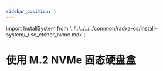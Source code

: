 ```yaml
---
sidebar_position: 1
---
```


import InstallSystem from '../../../../../common/radxa-os/install-system/\_use_etcher_nvme.mdx';

# 使用 M.2 NVMe 固态硬盘盒

<InstallSystem />
